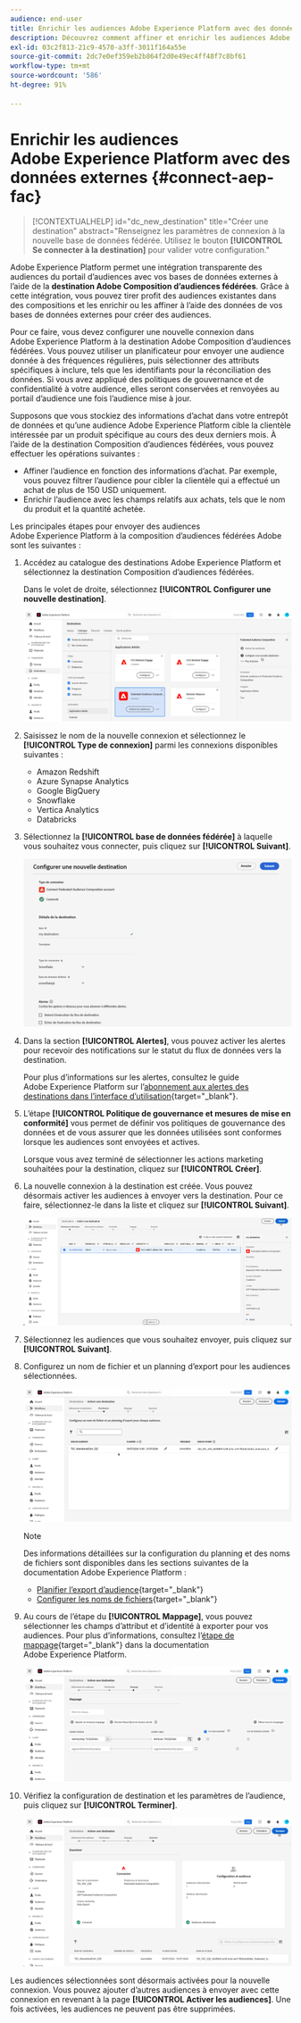 ```yaml
---
audience: end-user
title: Enrichir les audiences Adobe Experience Platform avec des données externes
description: Découvrez comment affiner et enrichir les audiences Adobe Experience Platform avec les données de vos bases de données fédérées à l’aide de la destination Composition d’audiences fédérées.
exl-id: 03c2f813-21c9-4570-a3ff-3011f164a55e
source-git-commit: 2dc7e0ef359eb2b864f2d0e49ec4ff48f7c8bf61
workflow-type: tm+mt
source-wordcount: '586'
ht-degree: 91%

---
```


# Enrichir les audiences Adobe Experience Platform avec des données externes {#connect-aep-fac}

>[!CONTEXTUALHELP]
>id="dc_new_destination"
>title="Créer une destination"
>abstract="Renseignez les paramètres de connexion à la nouvelle base de données fédérée. Utilisez le bouton **[!UICONTROL Se connecter à la destination]** pour valider votre configuration."

Adobe Experience Platform permet une intégration transparente des audiences du portail d’audiences avec vos bases de données externes à l’aide de la **destination Adobe Composition d’audiences fédérées**. Grâce à cette intégration, vous pouvez tirer profit des audiences existantes dans des compositions et les enrichir ou les affiner à l’aide des données de vos bases de données externes pour créer des audiences.

Pour ce faire, vous devez configurer une nouvelle connexion dans Adobe Experience Platform à la destination Adobe Composition d’audiences fédérées. Vous pouvez utiliser un planificateur pour envoyer une audience donnée à des fréquences régulières, puis sélectionner des attributs spécifiques à inclure, tels que les identifiants pour la réconciliation des données. Si vous avez appliqué des politiques de gouvernance et de confidentialité à votre audience, elles seront conservées et renvoyées au portail d’audience une fois l’audience mise à jour.

Supposons que vous stockiez des informations d’achat dans votre entrepôt de données et qu’une audience Adobe Experience Platform cible la clientèle intéressée par un produit spécifique au cours des deux derniers mois. À l’aide de la destination Composition d’audiences fédérées, vous pouvez effectuer les opérations suivantes :

* Affiner l’audience en fonction des informations d’achat. Par exemple, vous pouvez filtrer l’audience pour cibler la clientèle qui a effectué un achat de plus de 150 USD uniquement.
* Enrichir l’audience avec les champs relatifs aux achats, tels que le nom du produit et la quantité achetée.

Les principales étapes pour envoyer des audiences Adobe Experience Platform à la composition d’audiences fédérées Adobe sont les suivantes :

1. Accédez au catalogue des destinations Adobe Experience Platform et sélectionnez la destination Composition d’audiences fédérées.

   Dans le volet de droite, sélectionnez **[!UICONTROL Configurer une nouvelle destination]**.

   ![](assets/destination-new.png)

1. Saisissez le nom de la nouvelle connexion et sélectionnez le **[!UICONTROL Type de connexion]** parmi les connexions disponibles suivantes :

   * Amazon Redshift
   * Azure Synapse Analytics
   * Google BigQuery
   * Snowflake
   * Vertica Analytics
   * Databricks

1. Sélectionnez la **[!UICONTROL base de données fédérée]** à laquelle vous souhaitez vous connecter, puis cliquez sur **[!UICONTROL Suivant]**.

   ![](assets/destination-configure.png)

1. Dans la section **[!UICONTROL Alertes]**, vous pouvez activer les alertes pour recevoir des notifications sur le statut du flux de données vers la destination.

   Pour plus d’informations sur les alertes, consultez le guide Adobe Experience Platform sur l’[abonnement aux alertes des destinations dans l’interface d’utilisation](https://experienceleague.adobe.com/fr/docs/experience-platform/destinations/ui/alerts){target="_blank"}.

1. L’étape **[!UICONTROL Politique de gouvernance et mesures de mise en conformité]** vous permet de définir vos politiques de gouvernance des données et de vous assurer que les données utilisées sont conformes lorsque les audiences sont envoyées et actives.

   Lorsque vous avez terminé de sélectionner les actions marketing souhaitées pour la destination, cliquez sur **[!UICONTROL Créer]**.

1. La nouvelle connexion à la destination est créée. Vous pouvez désormais activer les audiences à envoyer vers la destination. Pour ce faire, sélectionnez-le dans la liste et cliquez sur **[!UICONTROL Suivant]**.

   ![](assets/destination-activate.png)

1. Sélectionnez les audiences que vous souhaitez envoyer, puis cliquez sur **[!UICONTROL Suivant]**.

1. Configurez un nom de fichier et un planning d’export pour les audiences sélectionnées.

   ![](assets/destination-schedule.png)

   >[!NOTE]
   >
   >Des informations détaillées sur la configuration du planning et des noms de fichiers sont disponibles dans les sections suivantes de la documentation Adobe Experience Platform :
   >
   >* [Planifier l’export d’audience](https://experienceleague.adobe.com/fr/docs/experience-platform/destinations/ui/activate/activate-batch-profile-destinations#scheduling){target="_blank"}
   >* [Configurer les noms de fichiers](https://experienceleague.adobe.com/fr/docs/experience-platform/destinations/ui/activate/activate-batch-profile-destinations#configure-file-names){target="_blank"}

1. Au cours de l’étape du **[!UICONTROL Mappage]**, vous pouvez sélectionner les champs d’attribut et d’identité à exporter pour vos audiences. Pour plus d’informations, consultez l’[étape de mappage](https://experienceleague.adobe.com/fr/docs/experience-platform/destinations/ui/activate/activate-batch-profile-destinations#mapping){target="_blank"} dans la documentation Adobe Experience Platform.

   ![](assets/destination-attributes.png)

1. Vérifiez la configuration de destination et les paramètres de l’audience, puis cliquez sur **[!UICONTROL Terminer]**.

   ![](assets/destination-review.png)

Les audiences sélectionnées sont désormais activées pour la nouvelle connexion. Vous pouvez ajouter d’autres audiences à envoyer avec cette connexion en revenant à la page **[!UICONTROL Activer les audiences]**. Une fois activées, les audiences ne peuvent pas être supprimées.
